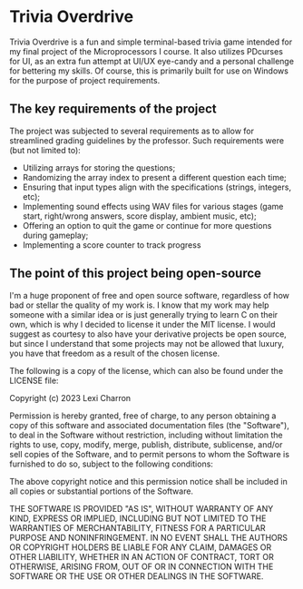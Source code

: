 # Trivia Overdrive
Trivia Overdrive is a fun and simple terminal-based trivia game intended for my final project of the Microprocessors I course. It also utilizes PDcurses for UI, as an extra fun attempt at UI/UX eye-candy and a personal challenge for bettering my skills. Of course, this is primarily built for use on Windows for the purpose of project requirements.

## The key requirements of the project
The project was subjected to several requirements as to allow for streamlined grading guidelines by the professor. Such requirements were (but not limited to):
* Utilizing arrays for storing the questions;
* Randomizing the array index to present a different question each time;
* Ensuring that input types align with the specifications (strings, integers, etc);
* Implementing sound effects using WAV files for various stages (game start, right/wrong answers, score display, ambient music, etc);
* Offering an option to quit the game or continue for more questions during gameplay;
* Implementing a score counter to track progress

## The point of this project being open-source
I'm a huge proponent of free and open source software, regardless of how bad or stellar the quality of my work is. I know that my work may help someone with a similar idea or is just generally trying to learn C on their own, which is why I decided to license it under the MIT license. I would suggest as courtesy to also have your derivative projects be open source, but since I understand that some projects may not be allowed that luxury, you have that freedom as a result of the chosen license.

The following is a copy of the license, which can also be found under the LICENSE file:

Copyright (c) 2023 Lexi Charron

Permission is hereby granted, free of charge, to any person obtaining a copy
of this software and associated documentation files (the "Software"), to deal
in the Software without restriction, including without limitation the rights
to use, copy, modify, merge, publish, distribute, sublicense, and/or sell
copies of the Software, and to permit persons to whom the Software is
furnished to do so, subject to the following conditions:

The above copyright notice and this permission notice shall be included in all
copies or substantial portions of the Software.

THE SOFTWARE IS PROVIDED "AS IS", WITHOUT WARRANTY OF ANY KIND, EXPRESS OR
IMPLIED, INCLUDING BUT NOT LIMITED TO THE WARRANTIES OF MERCHANTABILITY,
FITNESS FOR A PARTICULAR PURPOSE AND NONINFRINGEMENT. IN NO EVENT SHALL THE
AUTHORS OR COPYRIGHT HOLDERS BE LIABLE FOR ANY CLAIM, DAMAGES OR OTHER
LIABILITY, WHETHER IN AN ACTION OF CONTRACT, TORT OR OTHERWISE, ARISING FROM,
OUT OF OR IN CONNECTION WITH THE SOFTWARE OR THE USE OR OTHER DEALINGS IN THE
SOFTWARE.
